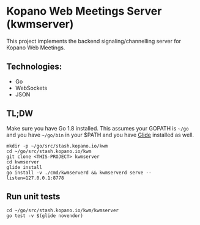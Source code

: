 # Kopano Web Meetings Server (kwmserver)

This project implements the backend signaling/channelling server for Kopano
Web Meetings.

## Technologies:
  - Go
  - WebSockets
  - JSON

## TL;DW

Make sure you have Go 1.8 installed. This assumes your GOPATH is `~/go` and
you have `~/go/bin` in your $PATH and you have [Glide](https://github.com/Masterminds/glide)
installed as well.

```
mkdir -p ~/go/src/stash.kopano.io/kwm
cd ~/go/src/stash.kopano.io/kwm
git clone <THIS-PROJECT> kwmserver
cd kwmserver
glide install
go install -v ./cmd/kwmserverd && kwmserverd serve --listen=127.0.0.1:8778
```

## Run unit tests

```
cd ~/go/src/stash.kopano.io/kwm/kwmserver
go test -v $(glide novendor)
```

